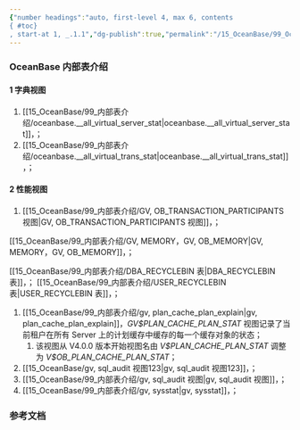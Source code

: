```yaml
---
{"number headings":"auto, first-level 4, max 6, contents
{ #toc}
, start-at 1, _.1.1","dg-publish":true,"permalink":"/15_OceanBase/99_OceanBase 内部表介绍/","dgPassFrontmatter":true}
---
```



### OceanBase 内部表介绍
#### 1 字典视图

1. [[15_OceanBase/99_内部表介绍/oceanbase.__all_virtual_server_stat\|oceanbase.__all_virtual_server_stat]]，；
2. [[15_OceanBase/99_内部表介绍/oceanbase.__all_virtual_trans_stat\|oceanbase.__all_virtual_trans_stat]]，；


#### 2 性能视图
1. [[15_OceanBase/99_内部表介绍/GV, OB_TRANSACTION_PARTICIPANTS 视图\|GV, OB_TRANSACTION_PARTICIPANTS 视图]]，；


[[15_OceanBase/99_内部表介绍/GV, MEMORY，GV, OB_MEMORY\|GV, MEMORY，GV, OB_MEMORY]]，；

[[15_OceanBase/99_内部表介绍/DBA_RECYCLEBIN 表\|DBA_RECYCLEBIN 表]]，；
[[15_OceanBase/99_内部表介绍/USER_RECYCLEBIN 表\|USER_RECYCLEBIN 表]]，；

1. [[15_OceanBase/99_内部表介绍/gv, plan_cache_plan_explain\|gv, plan_cache_plan_explain]]，*GV$PLAN_CACHE_PLAN_STAT* 视图记录了当前租户在所有 Server 上的计划缓存中缓存的每一个缓存对象的状态；
	1. 该视图从 V4.0.0 版本开始视图名由 *V\$PLAN_CACHE_PLAN_STAT* 调整为 *V\$OB_PLAN_CACHE_PLAN_STAT*；
2. [[15_OceanBase/gv, sql_audit 视图123\|gv, sql_audit 视图123]]，；
3. [[15_OceanBase/99_内部表介绍/gv, sql_audit 视图\|gv, sql_audit 视图]]，；
4. [[15_OceanBase/99_内部表介绍/gv, sysstat\|gv, sysstat]]，；


### 参考文档





